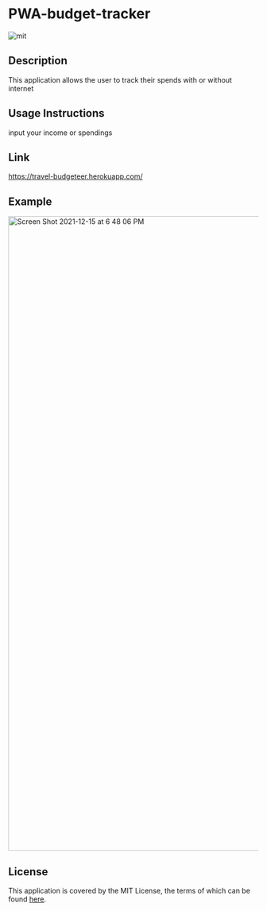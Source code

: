 # PWA-budget-tracker


  ![mit](https://img.shields.io/badge/license-MIT%20License-red)
      
  ## Description
  This application allows the user to track their spends with or without internet 

  ## Usage Instructions
  input your income or spendings
  
  ## Link
  https://travel-budgeteer.herokuapp.com/
  
  ## Example
  <img width="1278" alt="Screen Shot 2021-12-15 at 6 48 06 PM" src="https://user-images.githubusercontent.com/87780351/146301213-e7de2127-e1a9-419a-a814-47ef6c11b36f.png">

 
  ## License
  This application is covered by the MIT License, the terms of which can be found [here](https://opensource.org/licenses/MIT).

